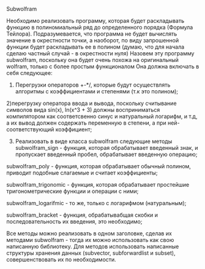 Subwolfram

Необходимо реализовать программу, которая будет раскладывать функцию в полиномиальный ряд до определенного
порядка (Формула Тейлора). Подразумевается, что программа не будет вычислять значение в окрестности точки, а наоборот, по 
виду запрошенной функции будет раскладывать ее в полином (думаю, что для начала сделаю  частный случай - в 
окрестности нуля)
Назовем эту программу subwolfram, поскольку она будет очень похожа на оригинальный wolfram, только с более простым 
функционалом
Она должна включать в себя следующее:
1) Перегрузки операторов +-*/, которые будут осуществлять алгоритмы с коэффициентами и степенями
(т.к это полином);

2)перегрузку оператора ввода и вывода, поскольку считывание символов вида sin(x), ln(x^3 + 3) должны
восприниматься компилятором как соответсвенно синус и натуральный логарифм, и т.д, а их вывод должен содержать 
переменную в степени, а при ней-
соответствующий коэффициент;

3) Реализовать в виде класса subwolfram следующие методы
subwolfram_sign - функция, которая обрабатывает введенный знак, и пропускает введенный пробел, обрабатывает введенную операцию;

subwolfram_poly - функция, которая обрабатывает обычный полином, приводит подобные слагаемые и считает коэффициенты;

subwolfram_trigonomic - функция, которая обрабатывает простейшие тригонометрические функции и операции с ними;

subwolfram_logarifmic - то же, только с логарифмом (натуральным);


subwolfram_bracket - функция, обрабатывабщая скобки и последовательность их введения, это  необходимо;

Все методы можно реализовать в одном заголовке, сделав их методами subwolfram - тогда их можно использовать как свою написанную библиотеку.
Для методов использовать написанные структуры хранения данных (subvector, subforwardlist и subset), совершенствовать их по необходимости.

